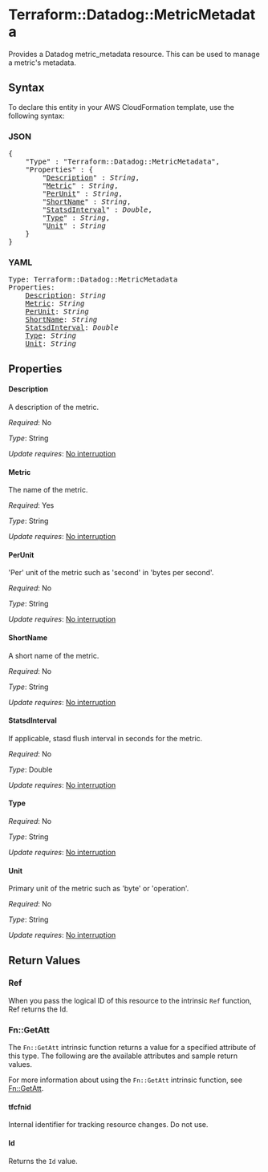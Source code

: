 # Terraform::Datadog::MetricMetadata

Provides a Datadog metric_metadata resource. This can be used to manage a metric's metadata.

## Syntax

To declare this entity in your AWS CloudFormation template, use the following syntax:

### JSON

<pre>
{
    "Type" : "Terraform::Datadog::MetricMetadata",
    "Properties" : {
        "<a href="#description" title="Description">Description</a>" : <i>String</i>,
        "<a href="#metric" title="Metric">Metric</a>" : <i>String</i>,
        "<a href="#perunit" title="PerUnit">PerUnit</a>" : <i>String</i>,
        "<a href="#shortname" title="ShortName">ShortName</a>" : <i>String</i>,
        "<a href="#statsdinterval" title="StatsdInterval">StatsdInterval</a>" : <i>Double</i>,
        "<a href="#type" title="Type">Type</a>" : <i>String</i>,
        "<a href="#unit" title="Unit">Unit</a>" : <i>String</i>
    }
}
</pre>

### YAML

<pre>
Type: Terraform::Datadog::MetricMetadata
Properties:
    <a href="#description" title="Description">Description</a>: <i>String</i>
    <a href="#metric" title="Metric">Metric</a>: <i>String</i>
    <a href="#perunit" title="PerUnit">PerUnit</a>: <i>String</i>
    <a href="#shortname" title="ShortName">ShortName</a>: <i>String</i>
    <a href="#statsdinterval" title="StatsdInterval">StatsdInterval</a>: <i>Double</i>
    <a href="#type" title="Type">Type</a>: <i>String</i>
    <a href="#unit" title="Unit">Unit</a>: <i>String</i>
</pre>

## Properties

#### Description

A description of the metric.

_Required_: No

_Type_: String

_Update requires_: [No interruption](https://docs.aws.amazon.com/AWSCloudFormation/latest/UserGuide/using-cfn-updating-stacks-update-behaviors.html#update-no-interrupt)

#### Metric

The name of the metric.

_Required_: Yes

_Type_: String

_Update requires_: [No interruption](https://docs.aws.amazon.com/AWSCloudFormation/latest/UserGuide/using-cfn-updating-stacks-update-behaviors.html#update-no-interrupt)

#### PerUnit

'Per' unit of the metric such as 'second' in 'bytes per second'.

_Required_: No

_Type_: String

_Update requires_: [No interruption](https://docs.aws.amazon.com/AWSCloudFormation/latest/UserGuide/using-cfn-updating-stacks-update-behaviors.html#update-no-interrupt)

#### ShortName

A short name of the metric.

_Required_: No

_Type_: String

_Update requires_: [No interruption](https://docs.aws.amazon.com/AWSCloudFormation/latest/UserGuide/using-cfn-updating-stacks-update-behaviors.html#update-no-interrupt)

#### StatsdInterval

If applicable, stasd flush interval in seconds for the metric.

_Required_: No

_Type_: Double

_Update requires_: [No interruption](https://docs.aws.amazon.com/AWSCloudFormation/latest/UserGuide/using-cfn-updating-stacks-update-behaviors.html#update-no-interrupt)

#### Type

_Required_: No

_Type_: String

_Update requires_: [No interruption](https://docs.aws.amazon.com/AWSCloudFormation/latest/UserGuide/using-cfn-updating-stacks-update-behaviors.html#update-no-interrupt)

#### Unit

Primary unit of the metric such as 'byte' or 'operation'.

_Required_: No

_Type_: String

_Update requires_: [No interruption](https://docs.aws.amazon.com/AWSCloudFormation/latest/UserGuide/using-cfn-updating-stacks-update-behaviors.html#update-no-interrupt)

## Return Values

### Ref

When you pass the logical ID of this resource to the intrinsic `Ref` function, Ref returns the Id.

### Fn::GetAtt

The `Fn::GetAtt` intrinsic function returns a value for a specified attribute of this type. The following are the available attributes and sample return values.

For more information about using the `Fn::GetAtt` intrinsic function, see [Fn::GetAtt](https://docs.aws.amazon.com/AWSCloudFormation/latest/UserGuide/intrinsic-function-reference-getatt.html).

#### tfcfnid

Internal identifier for tracking resource changes. Do not use.

#### Id

Returns the <code>Id</code> value.

